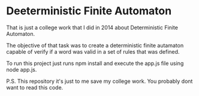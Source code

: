 # Deeterministic Finite Automaton

That is just a college work that I did in 2014 about Deterministic Finite Automaton.

The objective of that task was to create a deterministic finite autamaton capable of verify if a word was valid in a set of rules that was defined.

To run this project just runs npm install and execute the app.js file using node app.js.

P.S. This repository it's just to me save my college work. You probably dont want to read this code.